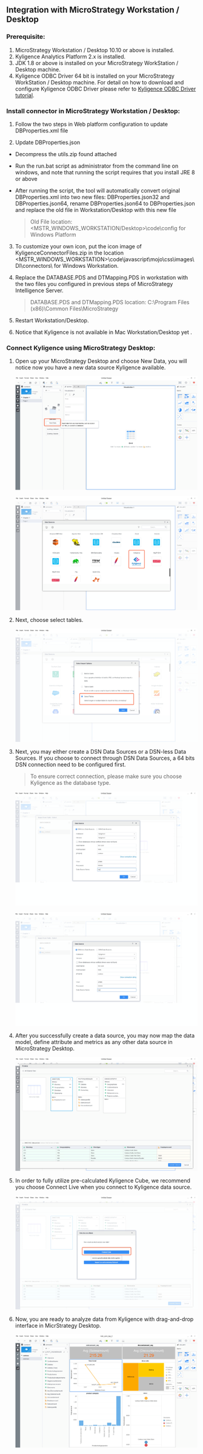 ## Integration with MicroStrategy Workstation / Desktop

### Prerequisite:

1. MicroStrategy Workstation / Desktop 10.10 or above is installed.
2. Kyligence Analytics Platform 2.x is installed. 
3. JDK 1.8 or above is installed on your MicroStrategy WorkStation / Desktop machine.
4. Kyligence ODBC Driver 64 bit is installed on your MicroStrategy WorkStation / Desktop machine. For detail on how to download and configure Kyligence ODBC Driver please refer to [Kyligence ODBC Driver tutorial](http://docs.kyligence.io/books/v2.5/en/driver/kyligence_odbc.en.html).

### Install connector in MicroStrategy Workstation / Desktop:

1. Follow the two steps in Web platform configuration to update DBProperties.xml file

2. Update DBProperties.json

  * Decompress the utils.zip found attached

  * Run the run.bat script as administrator from the command line on windows, and note that running the script requires that you install JRE 8 or above

  * After running the script, the tool will automatically convert original DBProperties.xml into two new files: DBProperties.json32 and DBProperties.json64, rename DBProperties.json64 to DBProperties.json and replace the old file in Workstation/Desktop with this new file

    > Old File location: <MSTR_WINDOWS_WORKSTATION/Desktop>\code\config for Windows Platform

3. To customize your own icon, put the icon image of KyligenceConnectorFiles.zip in the location <MSTR_WINDOWS_WORKSTATION>\code\javascript\mojo\css\images\DI\connectors\ for Windows Workstation.

4. Replace the DATABASE.PDS and DTMapping.PDS in workstation with the two files you configured in previous steps of MicroStrategy Intelligence Server.

   > DATABASE.PDS and DTMapping.PDS location: C:\Program Files (x86)\Common Files\MicroStrategy

5. Restart Workstation/Desktop.

6. Notice that Kyligence is not available in Mac Workstation/Desktop yet .

### Connect Kyligence using MicroStrategy Desktop:

1. Open up your MicroStrategy Desktop and choose New Data, you will notice now you have a new data source Kyligence available. 

   ![](images/microstrategy_10_8/desktop_1.png)

   ![](images/microstrategy_10_8/desktop_2.png)

2. Next, choose select tables. 

   ![](images/microstrategy_10_8/desktop_3.png)

3. Next, you may either create a DSN Data Sources or a DSN-less Data Sources. If you choose to connect through DSN Data Sources, a 64 bits DSN connection need to be configured first. 

   > To ensure correct connection, please make sure you choose Kyligence as the database type. 

   ![](images/microstrategy_10_8/desktop_4.png)

   ![](images/microstrategy_10_8/desktop_5.png)

4. After you successfully create a data source, you may now map the data model, define attribute and metrics as any other data source in MicroStrategy Desktop.

   ![](images/microstrategy_10_8/desktop_6.png)

5. In order to fully utilize pre-calculated Kyligence Cube, we recommend you choose Connect Live when you connect to Kyligence data source. 

   ![](images/microstrategy_10_8/desktop_7.png)

6. Now, you are ready to analyze data from Kyligence with drag-and-drop interface in MicrStrategy Desktop.

   ![](images/microstrategy_10_8/desktop_8.png)

